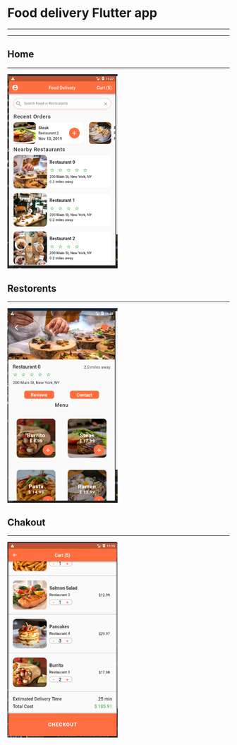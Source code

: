 # Food delivery Flutter app
___
___

## Home
___

<img src="./home.png" width="250" />

## Restorents
___

<img src="./restorent.png" width="250" />

## Chakout
___

<img src="./chakout.png" width="250" />